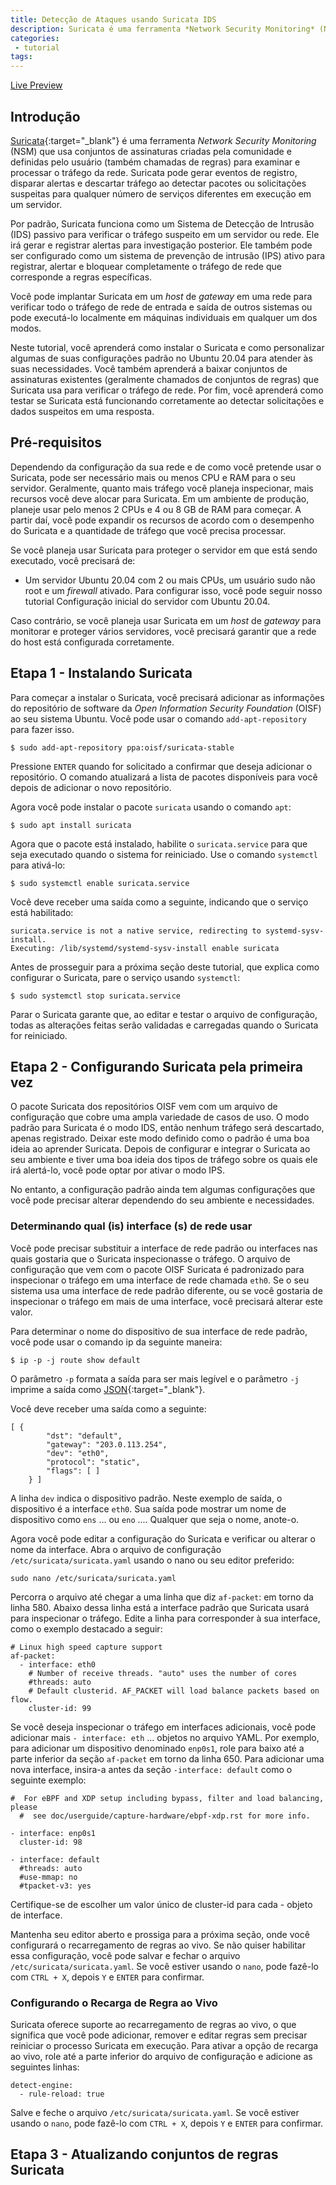 ```yaml
---
title: Detecção de Ataques usando Suricata IDS
description: Suricata é uma ferramenta *Network Security Monitoring* (NSM) que usa conjuntos de assinaturas criadas pela comunidade e definidas pelo usuário (também chamadas de regras) para examinar e processar o tráfego da rede.
categories:
 - tutorial
tags:
---
```


[Live Preview](http://simpleyyt.github.io/jekyll-theme-next/)

## Introdução

[Suricata](https://suricata.io/){:target="_blank"} é uma ferramenta *Network Security Monitoring* (NSM) que usa conjuntos de assinaturas criadas pela comunidade e definidas pelo usuário (também chamadas de regras) para examinar e processar o tráfego da rede. Suricata pode gerar eventos de registro, disparar alertas e descartar tráfego ao detectar pacotes ou solicitações suspeitas para qualquer número de serviços diferentes em execução em um servidor.

Por padrão, Suricata funciona como um Sistema de Detecção de Intrusão (IDS) passivo para verificar o tráfego suspeito em um servidor ou rede. Ele irá gerar e registrar alertas para investigação posterior. Ele também pode ser configurado como um sistema de prevenção de intrusão (IPS) ativo para registrar, alertar e bloquear completamente o tráfego de rede que corresponde a regras específicas.

Você pode implantar Suricata em um *host* de *gateway* em uma rede para verificar todo o tráfego de rede de entrada e saída de outros sistemas ou pode executá-lo localmente em máquinas individuais em qualquer um dos modos.

Neste tutorial, você aprenderá como instalar o Suricata e como personalizar algumas de suas configurações padrão no Ubuntu 20.04 para atender às suas necessidades. Você também aprenderá a baixar conjuntos de assinaturas existentes (geralmente chamados de conjuntos de regras) que Suricata usa para verificar o tráfego de rede. Por fim, você aprenderá como testar se Suricata está funcionando corretamente ao detectar solicitações e dados suspeitos em uma resposta.

## Pré-requisitos

Dependendo da configuração da sua rede e de como você pretende usar o Suricata, pode ser necessário mais ou menos CPU e RAM para o seu servidor. Geralmente, quanto mais tráfego você planeja inspecionar, mais recursos você deve alocar para Suricata. Em um ambiente de produção, planeje usar pelo menos 2 CPUs e 4 ou 8 GB de RAM para começar. A partir daí, você pode expandir os recursos de acordo com o desempenho do Suricata e a quantidade de tráfego que você precisa processar.

Se você planeja usar Suricata para proteger o servidor em que está sendo executado, você precisará de:

- Um servidor Ubuntu 20.04 com 2 ou mais CPUs, um usuário sudo não root e um *firewall* ativado. Para configurar isso, você pode seguir nosso tutorial Configuração inicial do servidor com Ubuntu 20.04.

Caso contrário, se você planeja usar Suricata em um *host* de *gateway* para monitorar e proteger vários servidores, você precisará garantir que a rede do host está configurada corretamente.

## Etapa 1 - Instalando Suricata

Para começar a instalar o Suricata, você precisará adicionar as informações do repositório de software da *Open Information Security Foundation* (OISF) ao seu sistema Ubuntu. Você pode usar o comando `add-apt-repository` para fazer isso.

```
$ sudo add-apt-repository ppa:oisf/suricata-stable
```

Pressione `ENTER` quando for solicitado a confirmar que deseja adicionar o repositório. O comando atualizará a lista de pacotes disponíveis para você depois de adicionar o novo repositório.

Agora você pode instalar o pacote `suricata` usando o comando `apt`:

```
$ sudo apt install suricata
``` 

Agora que o pacote está instalado, habilite o `suricata.service` para que seja executado quando o sistema for reiniciado. Use o comando `systemctl` para ativá-lo:

```
$ sudo systemctl enable suricata.service
```

Você deve receber uma saída como a seguinte, indicando que o serviço está habilitado:

```
suricata.service is not a native service, redirecting to systemd-sysv-install.
Executing: /lib/systemd/systemd-sysv-install enable suricata
```

Antes de prosseguir para a próxima seção deste tutorial, que explica como configurar o Suricata, pare o serviço usando `systemctl`:

```
$ sudo systemctl stop suricata.service
```

Parar o Suricata garante que, ao editar e testar o arquivo de configuração, todas as alterações feitas serão validadas e carregadas quando o Suricata for reiniciado.

## Etapa 2 - Configurando Suricata pela primeira vez

O pacote Suricata dos repositórios OISF vem com um arquivo de configuração que cobre uma ampla variedade de casos de uso. O modo padrão para Suricata é o modo IDS, então nenhum tráfego será descartado, apenas registrado. Deixar este modo definido como o padrão é uma boa ideia ao aprender Suricata. Depois de configurar e integrar o Suricata ao seu ambiente e tiver uma boa ideia dos tipos de tráfego sobre os quais ele irá alertá-lo, você pode optar por ativar o modo IPS.

No entanto, a configuração padrão ainda tem algumas configurações que você pode precisar alterar dependendo do seu ambiente e necessidades.

### Determinando qual (is) interface (s) de rede usar

Você pode precisar substituir a interface de rede padrão ou interfaces nas quais gostaria que o Suricata inspecionasse o tráfego. O arquivo de configuração que vem com o pacote OISF Suricata é padronizado para inspecionar o tráfego em uma interface de rede chamada `eth0`. Se o seu sistema usa uma interface de rede padrão diferente, ou se você gostaria de inspecionar o tráfego em mais de uma interface, você precisará alterar este valor.

Para determinar o nome do dispositivo de sua interface de rede padrão, você pode usar o comando ip da seguinte maneira:

```
$ ip -p -j route show default
```

O parâmetro `-p` formata a saída para ser mais legível e o parâmetro `-j` imprime a saída como [JSON](https://pt.wikipedia.org/wiki/JSON){:target="_blank"}.

Você deve receber uma saída como a seguinte:

```
[ {
        "dst": "default",
        "gateway": "203.0.113.254",
        "dev": "eth0",
        "protocol": "static",
        "flags": [ ]
    } ]
```

A linha `dev` indica o dispositivo padrão. Neste exemplo de saída, o dispositivo é a interface `eth0`. Sua saída pode mostrar um nome de dispositivo como `ens` ... ou `eno` .... Qualquer que seja o nome, anote-o.

Agora você pode editar a configuração do Suricata e verificar ou alterar o nome da interface. Abra o arquivo de configuração `/etc/suricata/suricata.yaml` usando o nano ou seu editor preferido:

```
sudo nano /etc/suricata/suricata.yaml
```

Percorra o arquivo até chegar a uma linha que diz `af-packet`: em torno da linha 580. Abaixo dessa linha está a interface padrão que Suricata usará para inspecionar o tráfego. Edite a linha para corresponder à sua interface, como o exemplo destacado a seguir:

```
# Linux high speed capture support
af-packet:
  - interface: eth0
    # Number of receive threads. "auto" uses the number of cores
    #threads: auto
    # Default clusterid. AF_PACKET will load balance packets based on flow.
    cluster-id: 99
```

Se você deseja inspecionar o tráfego em interfaces adicionais, você pode adicionar mais `- interface: eth` ... objetos no arquivo YAML. Por exemplo, para adicionar um dispositivo denominado `enp0s1`, role para baixo até a parte inferior da seção `af-packet` em torno da linha 650. Para adicionar uma nova interface, insira-a antes da seção `-interface: default` como o seguinte exemplo:

```
#  For eBPF and XDP setup including bypass, filter and load balancing, please
  #  see doc/userguide/capture-hardware/ebpf-xdp.rst for more info.

- interface: enp0s1
  cluster-id: 98

- interface: default
  #threads: auto
  #use-mmap: no
  #tpacket-v3: yes
```

Certifique-se de escolher um valor único de cluster-id para cada - objeto de interface.

Mantenha seu editor aberto e prossiga para a próxima seção, onde você configurará o recarregamento de regras ao vivo. Se não quiser habilitar essa configuração, você pode salvar e fechar o arquivo `/etc/suricata/suricata.yaml`. Se você estiver usando o `nano`, pode fazê-lo com `CTRL + X`, depois `Y` e `ENTER` para confirmar.

### Configurando o Recarga de Regra ao Vivo

Suricata oferece suporte ao recarregamento de regras ao vivo, o que significa que você pode adicionar, remover e editar regras sem precisar reiniciar o processo Suricata em execução. Para ativar a opção de recarga ao vivo, role até a parte inferior do arquivo de configuração e adicione as seguintes linhas:

```
detect-engine:
  - rule-reload: true
```

Salve e feche o arquivo `/etc/suricata/suricata.yaml`. Se você estiver usando o `nano`, pode fazê-lo com `CTRL + X`, depois `Y` e `ENTER` para confirmar.

## Etapa 3 - Atualizando conjuntos de regras Suricata